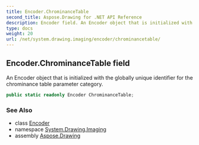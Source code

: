 ```yaml
---
title: Encoder.ChrominanceTable
second_title: Aspose.Drawing for .NET API Reference
description: Encoder field. An Encoder object that is initialized with the globally unique identifier for the chrominance table parameter category
type: docs
weight: 20
url: /net/system.drawing.imaging/encoder/chrominancetable/
---
```

## Encoder.ChrominanceTable field

An Encoder object that is initialized with the globally unique identifier for the chrominance table parameter category.

```csharp
public static readonly Encoder ChrominanceTable;
```

### See Also

* class [Encoder](../)
* namespace [System.Drawing.Imaging](../../encoder/)
* assembly [Aspose.Drawing](../../../)


